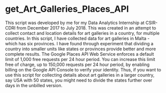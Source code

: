 # get_Art_Galleries_Places_API
This script was developed by me for my Data Analytics Internship at CSIR-CDRI from December 2017 to July 2018.
This was created in an attempt to collect contact and location details for art galleries in a country, for multiple countries.
In this script, I have collected data for art galleries in Malta - which has six provinces. 
I have found through experiment that dividing a country into smaller units like states or provinces provide better and more complete results.
The Google Places API Web Service enforces a default limit of 1,000 free requests per 24 hour period.
You can increase this limit free of charge, up to 150,000 requests per 24 hour period, by enabling billing on the Google API Console to verify your identity.
Thus, if you want to use this script for collecting details about art galleries in a larger country, say USA with 50 states, you might need to divide the states further over days in the unbilled version.
